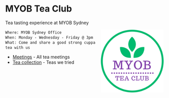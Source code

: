 # MYOB Tea Club
Tea tasting experience at MYOB Sydney

<img align="right" width="200" height="200" src="./images/logo.png">

```
Where: MYOB Sydney Office
When: Monday - Wednesday - Friday @ 3pm
What: Come and share a good strong cuppa tea with us
```

- [Meetings](./MEETINGS.md) - All tea meetings
- [Tea collection](./COLLECTION.md) - Teas we tried
